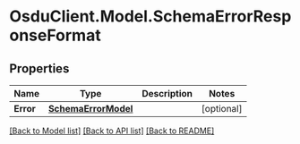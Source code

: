 # OsduClient.Model.SchemaErrorResponseFormat
## Properties

Name | Type | Description | Notes
------------ | ------------- | ------------- | -------------
**Error** | [**SchemaErrorModel**](SchemaErrorModel.md) |  | [optional] 

[[Back to Model list]](../README.md#documentation-for-models) [[Back to API list]](../README.md#documentation-for-api-endpoints) [[Back to README]](../README.md)

